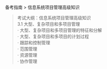 备考指南 > 信息系统项目管理高级知识

> 考试大纲：信息系统项目管理高级知识  
> 3.1 大型、复杂项目和多项目管理  
> · 大型、复杂项目和多项目管理的特征和分解  
> · 大型、复杂项目和多项目的计划过程  
> · 跟踪和控制管理  
> · 范围管理  
> · 资源管理  
> · 协作管理



